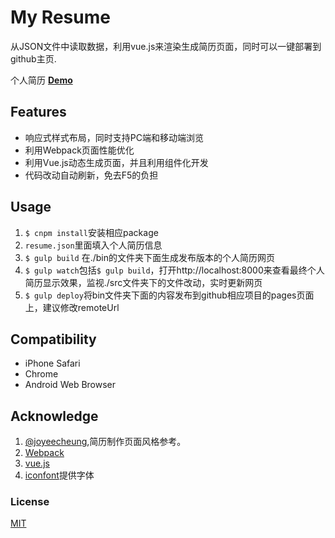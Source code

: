 # My Resume

从JSON文件中读取数据，利用vue.js来渲染生成简历页面，同时可以一键部署到github主页.

个人简历 [**Demo**](https://ysyszrj.github.io/resume/)

## Features
- 响应式样式布局，同时支持PC端和移动端浏览
- 利用Webpack页面性能优化
- 利用Vue.js动态生成页面，并且利用组件化开发
- 代码改动自动刷新，免去F5的负担

## Usage
1. `$ cnpm install`安装相应package
1. `resume.json`里面填入个人简历信息
1. `$ gulp build` 在./bin的文件夹下面生成发布版本的个人简历网页
1. `$ gulp watch`包括`$ gulp build`，打开http://localhost:8000来查看最终个人简历显示效果，监视./src文件夹下的文件改动，实时更新网页
1. `$ gulp deploy`将bin文件夹下面的内容发布到github相应项目的pages页面上，建议修改remoteUrl

## Compatibility
 - iPhone Safari
 - Chrome
 - Android Web Browser

## Acknowledge
1. [@joyeecheung](https://github.com/joyeecheung/resume),简历制作页面风格参考。
2. [Webpack](http://webpack.github.io/)
3. [vue.js](http://cn.vuejs.org/)
4. [iconfont](http://www.iconfont.cn/)提供字体


### License

[MIT](LICENSE.txt)
